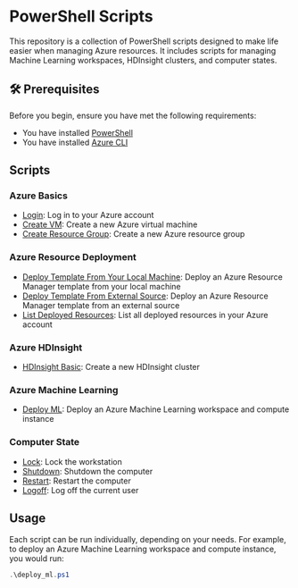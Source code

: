 # PowerShell Scripts 

This repository is a collection of PowerShell scripts designed to make life easier when managing Azure resources. It includes scripts for managing Machine Learning workspaces, HDInsight clusters, and computer states.

## 🛠️ Prerequisites

Before you begin, ensure you have met the following requirements:

- You have installed [PowerShell](https://aka.ms/getps6) 
- You have installed [Azure CLI](https://docs.microsoft.com/cli/azure/install-azure-cli) 

## Scripts

### Azure Basics

- [Login](Azure/Basics/Login.ps1): Log in to your Azure account 
- [Create VM](Azure/Basics/Create_VM.ps1): Create a new Azure virtual machine 
- [Create Resource Group](Azure/Basics/Create_Resource_Group.ps1): Create a new Azure resource group 

### Azure Resource Deployment

- [Deploy Template From Your Local Machine](Azure/ResourceDeployment/Deploy_Template_From_Your_Local_Machine.ps1): Deploy an Azure Resource Manager template from your local machine 
- [Deploy Template From External Source](Azure/ResourceDeployment/Deploy_Template_From_External_Source.ps1): Deploy an Azure Resource Manager template from an external source 
- [List Deployed Resources](Azure/Basics/List_Deployed_Resources.ps1): List all deployed resources in your Azure account 

### Azure HDInsight

- [HDInsight Basic](Azure/HDInsight/HDInsight-Basic.ps1): Create a new HDInsight cluster 

### Azure Machine Learning

- [Deploy ML](Azure/ML): Deploy an Azure Machine Learning workspace and compute instance 

### Computer State

- [Lock](ComputerState/lock.ps1): Lock the workstation 
- [Shutdown](ComputerState/shutdown.ps1): Shutdown the computer 
- [Restart](ComputerState/restart.ps1): Restart the computer 
- [Logoff](ComputerState/logoff.ps1): Log off the current user 

## Usage

Each script can be run individually, depending on your needs. For example, to deploy an Azure Machine Learning workspace and compute instance, you would run:

```powershell
.\deploy_ml.ps1

